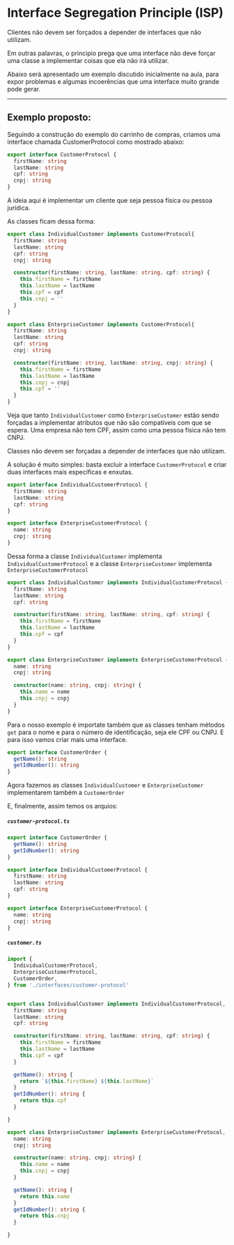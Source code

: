 # Interface Segregation Principle (ISP)

Clientes não devem ser forçados a depender de interfaces que não utilizam.

Em outras palavras, o principio prega que uma interface não deve forçar uma classe a implementar coisas que ela não irá utilizar.

Abaixo será apresentado um exemplo discutido inicialmente na aula, para expor problemas e algumas incoerências que uma interface muito grande pode gerar.

---
## Exemplo proposto:

Seguindo a construção do exemplo do carrinho de compras, criamos uma interface chamada CustomerProtocol como mostrado abaixo:

~~~typescript
export interface CustomerProtocol {
  firstName: string
  lastName: string
  cpf: string
  cnpj: string
}
~~~

A ideia aqui é implementar um cliente que seja pessoa física ou pessoa jurídica.

As classes ficam dessa forma:

~~~ typescript
export class IndividualCustomer implements CustomerProtocol{
  firstName: string
  lastName: string
  cpf: string
  cnpj: string

  constructor(firstName: string, lastName: string, cpf: string) {
    this.firstName = firstName
    this.lastName = lastName
    this.cpf = cpf
    this.cnpj = ''
  }
}
~~~

~~~ typescript
export class EnterpriseCustomer implements CustomerProtocol{
  firstName: string
  lastName: string
  cpf: string
  cnpj: string

  constructor(firstName: string, lastName: string, cnpj: string) {
    this.firstName = firstName
    this.lastName = lastName
    this.cnpj = cnpj
    this.cpf = ''
  }
}
~~~

Veja que tanto `IndividualCustomer` como `EnterpriseCustomer` estão sendo forçadas a implementar atributos que não são compatíveis com que se espera.
Uma empresa não tem CPF, assim como uma pessoa física não tem CNPJ.

Classes não devem ser forçadas a depender de interfaces que não utilizam.

A solução é muito simples: basta excluir a interface `CustomerProtocol` e criar duas interfaces mais específicas e enxutas.

~~~ typescript
export interface IndividualCustomerProtocol {
  firstName: string
  lastName: string
  cpf: string
}
~~~

~~~ typescript
export interface EnterpriseCustomerProtocol {
  name: string
  cnpj: string
}
~~~

Dessa forma a classe `IndividualCustomer` implementa `IndividualCustomerProtocol` e a classe `EnterpriseCustomer` implementa `EnterpriseCustomerProtocol`

~~~ typescript
export class IndividualCustomer implements IndividualCustomerProtocol {
  firstName: string
  lastName: string
  cpf: string

  constructor(firstName: string, lastName: string, cpf: string) {
    this.firstName = firstName
    this.lastName = lastName
    this.cpf = cpf
  }
}
~~~

~~~ typescript
export class EnterpriseCustomer implements EnterpriseCustomerProtocol {
  name: string
  cnpj: string

  constructor(name: string, cnpj: string) {
    this.name = name
    this.cnpj = cnpj
  }
}
~~~

Para o nosso exemplo é importate também que as classes tenham métodos `get` para o nome e para o número de identificação, seja ele CPF ou CNPJ. E para isso vamos criar mais uma interface.

~~~ typescript
export interface CustomerOrder {
  getName(): string
  getIdNumber(): string
}
~~~

Agora fazemos as classes `IndividualCustomer` e `EnterpriseCustomer` implementarem também a `CustomerOrder`

E, finalmente, assim temos os arquios:

##### `customer-protocol.ts`
~~~ typescript
export interface CustomerOrder {
  getName(): string
  getIdNumber(): string
}

export interface IndividualCustomerProtocol {
  firstName: string
  lastName: string
  cpf: string
}

export interface EnterpriseCustomerProtocol {
  name: string
  cnpj: string
}
~~~


##### `customer.ts`
~~~ typescript
import {
  IndividualCustomerProtocol,
  EnterpriseCustomerProtocol,
  CustomerOrder,
} from './interfaces/customer-protocol'


export class IndividualCustomer implements IndividualCustomerProtocol, CustomerOrder {
  firstName: string
  lastName: string
  cpf: string

  constructor(firstName: string, lastName: string, cpf: string) {
    this.firstName = firstName
    this.lastName = lastName
    this.cpf = cpf
  }

  getName(): string {
    return `${this.firstName} ${this.lastName}`
  }
  getIdNumber(): string {
    return this.cpf
  }

}

export class EnterpriseCustomer implements EnterpriseCustomerProtocol, CustomerOrder {
  name: string
  cnpj: string

  constructor(name: string, cnpj: string) {
    this.name = name
    this.cnpj = cnpj
  }

  getName(): string {
    return this.name
  }
  getIdNumber(): string {
    return this.cnpj
  }

}
~~~
